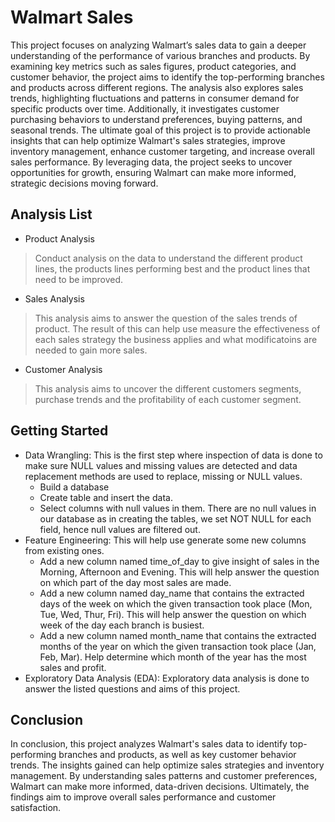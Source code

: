 # Walmart Sales
This project focuses on analyzing Walmart’s sales data to gain a deeper understanding of the performance of various branches and products. By examining key metrics such as sales figures, product categories, and customer behavior, the project aims to identify the top-performing branches and products across different regions. The analysis also explores sales trends, highlighting fluctuations and patterns in consumer demand for specific products over time. Additionally, it investigates customer purchasing behaviors to understand preferences, buying patterns, and seasonal trends. The ultimate goal of this project is to provide actionable insights that can help optimize Walmart's sales strategies, improve inventory management, enhance customer targeting, and increase overall sales performance. By leveraging data, the project seeks to uncover opportunities for growth, ensuring Walmart can make more informed, strategic decisions moving forward.
## Analysis List
* Product Analysis 
> Conduct analysis on the data to understand the different product lines, the products lines performing best and the product lines that need to be improved.
* Sales Analysis
> This analysis aims to answer the question of the sales trends of product. The result of this can help use measure the effectiveness of each sales strategy the business applies and what modificatoins are needed to gain more sales.
* Customer Analysis
> This analysis aims to uncover the different customers segments, purchase trends and the profitability of each customer segment.
## Getting Started
* Data Wrangling: This is the first step where inspection of data is done to make sure NULL values and missing values are detected and data replacement methods are used to replace, missing or NULL values.
  - Build a database
  - Create table and insert the data.
  - Select columns with null values in them. There are no null values in our database as in creating the tables, we set NOT NULL for each field, hence null values are filtered out.
* Feature Engineering: This will help use generate some new columns from existing ones.
  - Add a new column named time_of_day to give insight of sales in the Morning, Afternoon and Evening. This will help answer the question on which part of the day most sales are made.
  - Add a new column named day_name that contains the extracted days of the week on which the given transaction took place (Mon, Tue, Wed, Thur, Fri). This will help answer the question on which week of the day each branch is busiest.
  - Add a new column named month_name that contains the extracted months of the year on which the given transaction took place (Jan, Feb, Mar). Help determine which month of the year has the most sales and profit.
* Exploratory Data Analysis (EDA): Exploratory data analysis is done to answer the listed questions and aims of this project.
## Conclusion
In conclusion, this project analyzes Walmart's sales data to identify top-performing branches and products, as well as key customer behavior trends. The insights gained can help optimize sales strategies and inventory management. By understanding sales patterns and customer preferences, Walmart can make more informed, data-driven decisions. Ultimately, the findings aim to improve overall sales performance and customer satisfaction.
